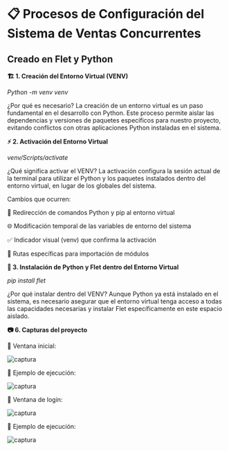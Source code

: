 #  📋 Procesos de Configuración del Sistema de Ventas Concurrentes
## Creado en Flet y Python 




**🏗️ 1. Creación del Entorno Virtual (VENV)**  

*Python -m venv venv*  

¿Por qué es necesario?
La creación de un entorno virtual es un paso fundamental en el desarrollo con Python. Este proceso permite aislar las dependencias y versiones de paquetes específicos para nuestro proyecto, evitando conflictos con otras aplicaciones Python instaladas en el sistema.


**⚡ 2. Activación del Entorno Virtual**  

*venv/Scripts/activate*  

¿Qué significa activar el VENV?
La activación configura la sesión actual de la terminal para utilizar el Python y los paquetes instalados dentro del entorno virtual, en lugar de los globales del sistema.

Cambios que ocurren:

🔄 Redirección de comandos Python y pip al entorno virtual

🌐 Modificación temporal de las variables de entorno del sistema

✅ Indicador visual (venv) que confirma la activación

📍 Rutas específicas para importación de módulos

**🐍 3. Instalación de Python y Flet dentro del Entorno Virtual** 

*pip install flet*  

¿Por qué instalar dentro del VENV?
Aunque Python ya está instalado en el sistema, es necesario asegurar que el entorno virtual tenga acceso a todas las capacidades necesarias y instalar Flet específicamente en este espacio aislado.

**📷 6. Capturas del proyecto** 

📍 Ventana inicial:

![captura](./arch01.png)

📍 Ejemplo de ejecución:

![captura](./archi02.png)

📍 Ventana de login:

![captura](./arc03.png)

📍 Ejemplo de ejecución:

![captura](./arc04.png)
